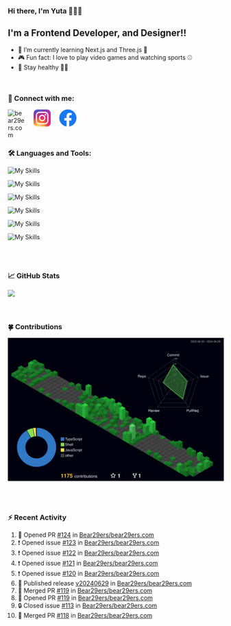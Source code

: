 ### Hi there, I'm Yuta 🤟🏻🐻

## I'm a Frontend Developer, and Designer!!

- 🌱 I’m currently learning Next.js and Three.js 🤣
- 🎮 Fun fact: I love to play video games and watching sports ⚾️
- 🏃 Stay healthy 🏋🏻

<br />

### :wave: Connect with me:

[<img align="left" alt="bear29ers.com" width="40px" src="https://user-images.githubusercontent.com/39920490/156489586-f125813b-e344-46d6-9306-f5786684b976.jpg" style="margin-right: 20px;" />](https://bear29ers.com)
[<img align="left" alt="Yuta Okuma | Instagram" width="40px" src="https://github.com/github/explore/blob/main/topics/instagram/instagram.png?raw=true" style="margin-right: 20px;" />](https://www.instagram.com/bear29ers/)
[<img align="left" alt="Yuta Okuma | Facebook" width="40px" src="https://github.com/github/explore/blob/main/topics/facebook/facebook.png?raw=true" style="margin-right: 20px;" />](https://www.facebook.com/bear29ers/)

<!-- [<img align="left" alt="Yuta Okuma | Wantedly" width="40px" src="https://user-images.githubusercontent.com/39920490/156489528-fdc520d6-10f1-43b6-8bf8-fadf8dcf1a90.jpg" style="margin-right: 20px;" />](https://www.wantedly.com/id/yuta_okuma_b) -->

<br />
<br />
<br />
<br />

### :hammer_and_wrench: Languages and Tools:

![My Skills](https://skillicons.dev/icons?i=html,css,sass,bootstrap,tailwind,js,ts,jquery,threejs,react)

![My Skills](https://skillicons.dev/icons?i=styledcomponents,emotion,materialui,nextjs,vercel,vue,nuxt,pinia,nodejs,express)

![My Skills](https://skillicons.dev/icons?i=webpack,vite,jest,vitest,babel,regex,npm,pnpm,php,laravel)

![My Skills](https://skillicons.dev/icons?i=mysql,sqlite,docker,git,github,githubactions,aws,firebase,vim,neovim)

![My Skills](https://skillicons.dev/icons?i=linux,bash,lua,markdown,svg,webstorm,vscode,atom,figma,xd)

![My Skills](https://skillicons.dev/icons?i=ps,ai,pr,ae,postman,sentry,codepen,stackoverflow,discord,apple)

<br />
<br />

### :chart_with_upwards_trend: GitHub Stats

<div style="display: flex;">
    <a href="https://github.com/Bear29ers">
        <img height="220px;" src="https://github-readme-stats-bear29ers.vercel.app/api?username=Bear29ers&show_icons=true&theme=bear">
    </a>
</div>

<br />
<br />

### :four_leaf_clover: Contributions

![](./profile-3d-contrib/profile-night-green.svg)

<br />
<br />

### :zap: Recent Activity

<!--START_SECTION:activity-->

1. 💪 Opened PR [#124](https://github.com/Bear29ers/bear29ers.com/pull/124) in [Bear29ers/bear29ers.com](https://github.com/Bear29ers/bear29ers.com)
2. ❗ Opened issue [#123](https://github.com/Bear29ers/bear29ers.com/issues/123) in [Bear29ers/bear29ers.com](https://github.com/Bear29ers/bear29ers.com)
3. ❗ Opened issue [#122](https://github.com/Bear29ers/bear29ers.com/issues/122) in [Bear29ers/bear29ers.com](https://github.com/Bear29ers/bear29ers.com)
4. ❗ Opened issue [#121](https://github.com/Bear29ers/bear29ers.com/issues/121) in [Bear29ers/bear29ers.com](https://github.com/Bear29ers/bear29ers.com)
5. ❗ Opened issue [#120](https://github.com/Bear29ers/bear29ers.com/issues/120) in [Bear29ers/bear29ers.com](https://github.com/Bear29ers/bear29ers.com)
6. 🚀 Published release [v20240629](https://github.com/Bear29ers/bear29ers.com/releases/tag/v20240629) in [Bear29ers/bear29ers.com](https://github.com/Bear29ers/bear29ers.com)
7. 🎉 Merged PR [#119](https://github.com/Bear29ers/bear29ers.com/pull/119) in [Bear29ers/bear29ers.com](https://github.com/Bear29ers/bear29ers.com)
8. 💪 Opened PR [#119](https://github.com/Bear29ers/bear29ers.com/pull/119) in [Bear29ers/bear29ers.com](https://github.com/Bear29ers/bear29ers.com)
9. 🔒 Closed issue [#113](https://github.com/Bear29ers/bear29ers.com/issues/113) in [Bear29ers/bear29ers.com](https://github.com/Bear29ers/bear29ers.com)
10. 🎉 Merged PR [#118](https://github.com/Bear29ers/bear29ers.com/pull/118) in [Bear29ers/bear29ers.com](https://github.com/Bear29ers/bear29ers.com)

<!--END_SECTION:activity-->
